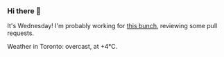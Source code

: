 ### Hi there :wave:

It's Wednesday! I'm probably working for [this bunch](https://github.com/kohofinancial), reviewing some pull requests.

Weather in Toronto: overcast, at +4°C.
